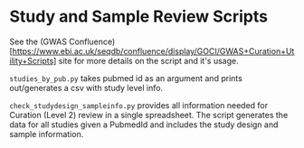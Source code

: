 # Study and Sample Review Scripts

See the (GWAS Confluence)[https://www.ebi.ac.uk/seqdb/confluence/display/GOCI/GWAS+Curation+Utility+Scripts] site for more details on the script and it's usage.

`studies_by_pub.py` takes pubmed id as an argument and prints out/generates a csv with study level info. 

`check_studydesign_sampleinfo.py` provides all information needed for Curation (Level 2) review in a single spreadsheet. The script generates the data for all studies given a PubmedId and includes the study design and sample information.

